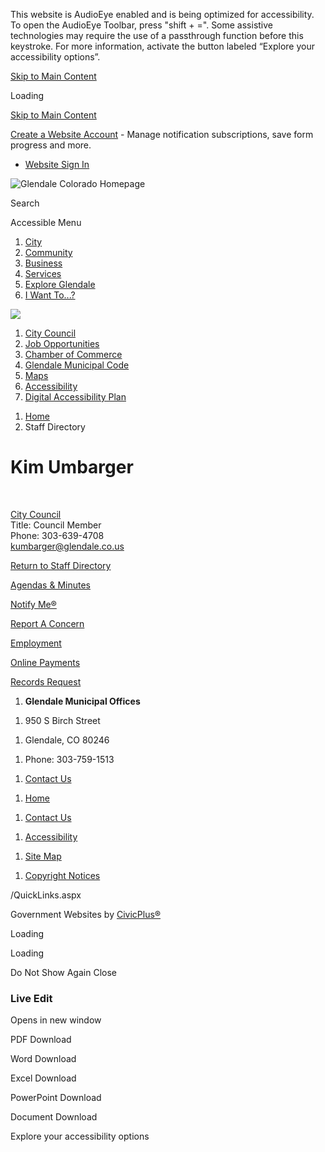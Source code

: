 This website is AudioEye enabled and is being optimized for accessibility. To open the AudioEye Toolbar, press "shift + =". Some assistive technologies may require the use of a passthrough function before this keystroke. For more information, activate the button labeled “Explore your accessibility options”.

[Skip to Main Content](https://www.glendale.co.us/directory.aspx?EID=159%2F)

Loading

[Skip to Main Content](https://www.glendale.co.us/directory.aspx?EID=159%2F)

[Create a Website Account](https://www.glendale.co.us/MyAccount/ProfileCreate) - Manage notification subscriptions, save form progress and more.   

- [Website Sign In](https://www.glendale.co.us/MyAccount)

![Glendale Colorado Homepage](https://www.glendale.co.us/ImageRepository/Document?documentID=1477)

Search

Accessible Menu

1. [City](https://www.glendale.co.us/101/City)
2. [Community](https://www.glendale.co.us/222/Community)
3. [Business](https://www.glendale.co.us/93/Business)
4. [Services](https://www.glendale.co.us/250/Services)
5. [Explore Glendale](https://www.glendale.co.us/238/Explore-Glendale)
6. [I Want To...?](https://www.glendale.co.us/260/I-Want-To)

<!--THE END-->

![](https://www.glendale.co.us/ImageRepository/Document?documentID=1513)

1. [City Council](https://www.glendale.co.us/102/City-Council)
2. [Job Opportunities](https://www.glendale.co.us/Jobs.aspx)
3. [Chamber of Commerce](https://www.ggchamber.com)
4. [Glendale Municipal Code](https://www.codepublishing.com/co/glendale)
5. [Maps](https://www.glendale.co.us/223/Area-Maps)
6. [Accessibility](https://www.glendale.co.us/442/Accessibility)
7. [Digital Accessibility Plan](https://www.glendale.co.us/463/Digital-Accessibility-Plan)

<!--THE END-->

1. [Home](https://www.glendale.co.us)
2. Staff Directory

# Kim Umbarger

 

[City Council](https://www.glendale.co.us/Directory.aspx?DID=4)  
Title: Council Member  
Phone: 303-639-4708  
[kumbarger@glendale.co.us](mailto:kumbarger@glendale.co.us)

[Return to Staff Directory](https://www.glendale.co.us/Directory.aspx)

[Agendas &amp; Minutes](https://www.glendale.co.us/AgendaCenter)

[Notify Me®](https://www.glendale.co.us/list.aspx)

[Report A Concern](https://www.glendale.co.us/requesttracker.aspx)

[Employment](https://jobs.glendale.co.us)

[Online Payments](https://www.glendale.co.us/431/3951/Online-Payments)

[Records Request](https://cityofglendalecopd.nextrequest.com)

<!--THE END-->

1. **Glendale Municipal Offices**

<!--THE END-->

1. 950 S Birch Street

<!--THE END-->

1. Glendale, CO 80246

<!--THE END-->

1. Phone: 303-759-1513

<!--THE END-->

1. [Contact Us](https://www.glendale.co.us)

<!--THE END-->

1. [Home](https://www.glendale.co.us)

<!--THE END-->

1. [Contact Us](https://www.glendale.co.us/directory.aspx)

<!--THE END-->

1. [Accessibility](https://www.glendale.co.us/442/Accessibility)

<!--THE END-->

1. [Site Map](https://www.glendale.co.us/sitemap)

<!--THE END-->

1. [Copyright Notices](https://www.glendale.co.us/site/copyright)

/QuickLinks.aspx

Government Websites by [CivicPlus®](https://connect.civicplus.com/referral)

Loading

Loading

Do Not Show Again Close

### Live Edit

Opens in new window

PDF Download

Word Download

Excel Download

PowerPoint Download

Document Download

Explore your accessibility options